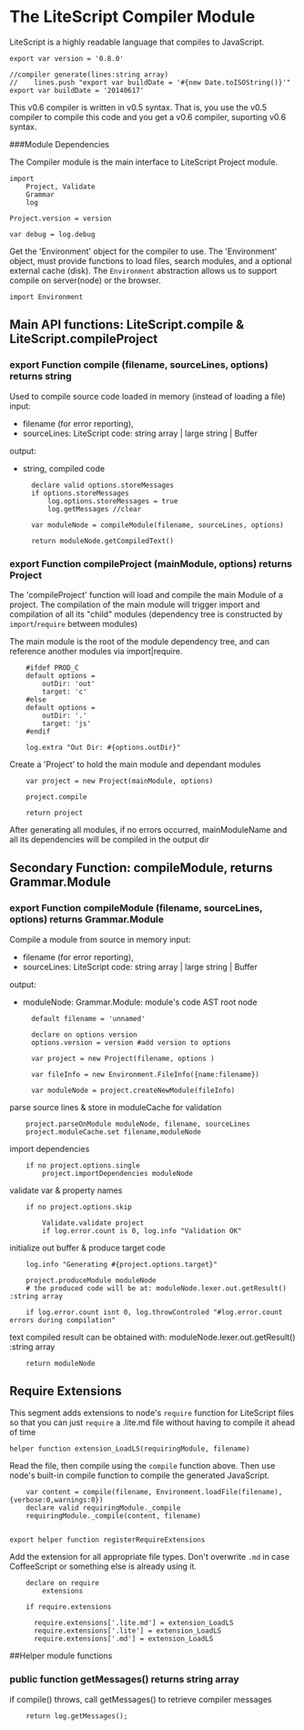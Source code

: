 The LiteScript Compiler Module
==============================
LiteScript is a highly readable language that compiles to JavaScript.

    export var version = '0.8.0'

    //compiler generate(lines:string array)
    //    lines.push "export var buildDate = '#{new Date.toISOString()}'"
    export var buildDate = '20140617'

This v0.6 compiler is written in v0.5 syntax. 
That is, you use the v0.5 compiler to compile this code 
and you get a v0.6 compiler, suporting v0.6 syntax.

###Module Dependencies

The Compiler module is the main interface to LiteScript Project module.
    
    import 
        Project, Validate
        Grammar 
        log
    
    Project.version = version

    var debug = log.debug

Get the 'Environment' object for the compiler to use.
The 'Environment' object, must provide functions to load files, search modules, 
and a optional external cache (disk). 
The `Environment` abstraction allows us to support compile on server(node) or the browser.

    import Environment

   
## Main API functions: LiteScript.compile & LiteScript.compileProject

### export Function compile (filename, sourceLines, options) returns string

Used to compile source code loaded in memory (instead of loading a file)
input: 
* filename (for error reporting), 
* sourceLines: LiteScript code: string array | large string | Buffer 

output: 
* string, compiled code

        declare valid options.storeMessages
        if options.storeMessages
            log.options.storeMessages = true
            log.getMessages //clear

        var moduleNode = compileModule(filename, sourceLines, options)

        return moduleNode.getCompiledText()


### export Function compileProject (mainModule, options) returns Project

The 'compileProject' function will load and compile the main Module of a project. 
The compilation of the main module will trigger import and compilation of all its "child" modules 
(dependency tree is constructed by `import`/`require` between modules)

The main module is the root of the module dependency tree, and can reference
another modules via import|require.

        #ifdef PROD_C
        default options = 
            outDir: 'out'
            target: 'c'
        #else
        default options = 
            outDir: '.'
            target: 'js'
        #endif

        log.extra "Out Dir: #{options.outDir}"

Create a 'Project' to hold the main module and dependant modules

        var project = new Project(mainModule, options)

        project.compile

        return project

After generating all modules, if no errors occurred, 
mainModuleName and all its dependencies will be compiled in the output dir

## Secondary Function: compileModule, returns Grammar.Module

### export Function compileModule (filename, sourceLines, options) returns Grammar.Module
Compile a module from source in memory
input: 
* filename (for error reporting), 
* sourceLines: LiteScript code: string array | large string | Buffer 

output: 
* moduleNode: Grammar.Module: module's code AST root node 

		default filename = 'unnamed'

        declare on options version
        options.version = version #add version to options

        var project = new Project(filename, options )

        var fileInfo = new Environment.FileInfo({name:filename})

        var moduleNode = project.createNewModule(fileInfo)

parse source lines & store in moduleCache for validation
        
        project.parseOnModule moduleNode, filename, sourceLines
        project.moduleCache.set filename,moduleNode

import dependencies

        if no project.options.single
            project.importDependencies moduleNode

validate var & property names

        if no project.options.skip

            Validate.validate project
            if log.error.count is 0, log.info "Validation OK"

initialize out buffer & produce target code 
    
        log.info "Generating #{project.options.target}"

        project.produceModule moduleNode
        # the produced code will be at: moduleNode.lexer.out.getResult() :string array

        if log.error.count isnt 0, log.throwControled "#log.error.count errors during compilation"

text compiled result can be obtained with: moduleNode.lexer.out.getResult() :string array

        return moduleNode


Require Extensions
------------------

This segment adds extensions to node's `require` function 
for LiteScript files so that you can just `require` a .lite.md file 
without having to compile it ahead of time 

    helper function extension_LoadLS(requiringModule, filename)

Read the file, then compile using the `compile` function above. 
Then use node's built-in compile function to compile the generated JavaScript.

        var content = compile(filename, Environment.loadFile(filename),{verbose:0,warnings:0})
        declare valid requiringModule._compile
        requiringModule._compile(content, filename)


    export helper function registerRequireExtensions
    
Add the extension for all appropriate file types. Don't overwrite `.md` in case CoffeeScript or something else is already using it.

        declare on require 
            extensions

        if require.extensions

          require.extensions['.lite.md'] = extension_LoadLS
          require.extensions['.lite'] = extension_LoadLS
          require.extensions['.md'] = extension_LoadLS


##Helper module functions

### public function getMessages() returns string array
if compile() throws, call getMessages() to retrieve compiler messages

        return log.getMessages();

